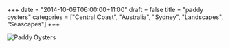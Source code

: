 +++
date = "2014-10-09T06:00:00+11:00"
draft = false
title = "paddy oysters"
categories = ["Central Coast", "Australia", "Sydney", "Landscapes", "Seascapes"]
+++

<img sizes="(max-width: 30em) 100%, (max-width: 50em) 50%,
            calc(33% - 100px)"
     srcset="/thumb/paddy-oysters.jpg 3200w,
             /thumb/paddy-oysters-large.jpg 2560w,
             /thumb/paddy-oysters-medium.jpg 2048w,
             /thumb/paddy-oysters-small.jpg 1024w,
             /thumb/paddy-oysters-xsmall.jpg 640w"
     src="/thumb/paddy-oysters-small.jpg"
     class="caption__media"
     alt="Paddy Oysters"/>
